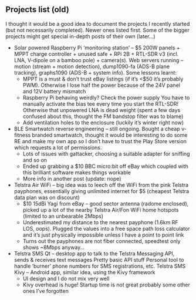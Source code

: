 ## Projects list (old)
I thought it would be a good idea to document the projects I recently started (but not necessarily completed). Newer ones listed first. Some of the bigger projects might get special in-depth posts of their own (later…)

- Solar powered Raspberry Pi ‘monitoring station’ – $5 200W panels + MPPT charge controller + unused safe + RPi 2B + RTL-SDR v3 (incl. LNA, V-dipole on a bamboo pole) + camera(s). Web servers running – motion (stream + motion detection), dump1090-fa (ADS-B plane tracking), graphs1090 (ADS-B + system info). Some lessons learnt:
    - MPPT is a must & don’t trust eBay listings (if it’s <$50 it’s probably PWM). Otherwise I lose half the power because of the 24V panel and 12V battery mismatch
    - Raspberry Pi behaving weirdly? Check the power supply
You have to manually activate the bias tee every time you start the RTL-SDR! Otherwise that unpowered LNA is dead weight (spent a few days confused about this, thought the FM bandstop filter was to blame)
    - Add ventilation holes to the enclosure (luckily it’s winter right now)
- BLE Smartwatch reverse engineering – still ongoing. Bought a cheap v-fitness branded smartwatch, thought it would be interesting to do some RE and make my own app so I don’t have to trust the Play Store version which requests a lot of permissions.
    - Lots of issues with gattacker, choosing a suitable adapter for sniffing and so on
    - Ended up grabbing a $10 BBC micro:bit off eBay which coupled with this brilliant software makes things workable
    - More info in another post (update: nope)
- Telstra Air WiFi – big idea was to leech off the WiFi from the pink Telstra payphones, essentially giving unlimited internet for $5 (cheapest Telstra data plan was on discount)
    - $10 15dBi Yagi from eBay – good sector antenna (radome enclosed), picked up a lot of the nearby Telstra Air/Fon WiFi home hotspots (limited to an unbearable 2Mbps)
    - Underestimated my distance to the nearest payphone (1.6km RF LOS, oops). Plugged the values into a free space path loss calculator and it’s just physically impossible unless I have a point to point link
    - Turns out the payphones are not fiber connected, speedtest only shows ~8Mbps anyway…
- Telstra SMS Qt – desktop app to talk to the Telstra Messaging API, sends & receives text messages
Pretty basic API stuff
Personal tool to handle ‘burner’ phone numbers for SMS registrations, etc.
Telstra SMS Kivy – Android app, similar idea, using the Kivy framework
    - UI design and I do not mix very well
    - Kivy overhead is huge! Startup time is not great
probably some other ones I’ve forgotten
